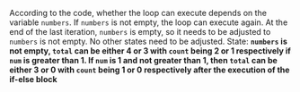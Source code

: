 According to the code, whether the loop can execute depends on the variable `numbers`. If `numbers` is not empty, the loop can execute again. At the end of the last iteration, `numbers` is empty, so it needs to be adjusted to `numbers` is not empty. No other states need to be adjusted.
State: **`numbers` is not empty, `total` can be either 4 or 3 with `count` being 2 or 1 respectively if `num` is greater than 1. If `num` is 1 and not greater than 1, then `total` can be either 3 or 0 with `count` being 1 or 0 respectively after the execution of the if-else block**
